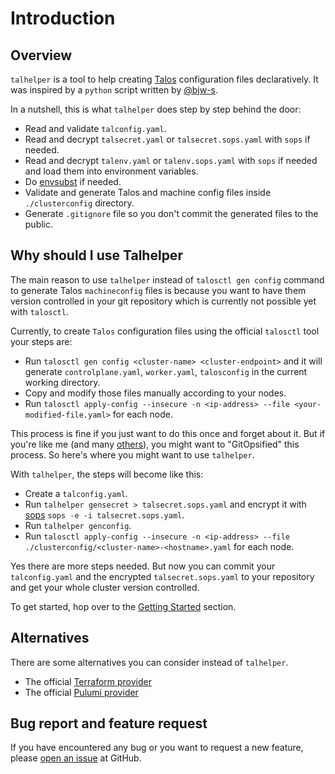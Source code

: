 # Introduction

## Overview

`talhelper` is a tool to help creating [Talos](https://talos.dev) configuration files declaratively.
It was inspired by a `python` script written by [@bjw-s](https://github.com/bjw-s).

In a nutshell, this is what `talhelper` does step by step behind the door:

* Read and validate `talconfig.yaml`.
* Read and decrypt `talsecret.yaml` or `talsecret.sops.yaml` with `sops` if needed.
* Read and decrypt `talenv.yaml` or `talenv.sops.yaml` with `sops` if needed and load them into environment variables.
* Do [envsubst](https://linux.die.net/man/1/envsubst) if needed.
* Validate and generate Talos and machine config files inside `./clusterconfig` directory.
* Generate `.gitignore` file so you don't commit the generated files to the public.

## Why should I use Talhelper

The main reason to use `talhelper` instead of `talosctl gen config` command to generate Talos `machineconfig` files is because you want to have them version controlled in your git repository which is currently not possible yet with `talosctl`.

Currently, to create `Talos` configuration files using the official `talosctl` tool your steps are:

- Run `talosctl gen config <cluster-name> <cluster-endpoint>` and it will generate `controlplane.yaml`, `worker.yaml`, `talosconfig` in the current working directory.
- Copy and modify those files manually according to your nodes.
- Run `talosctl apply-config --insecure -n <ip-address> --file <your-modified-file.yaml>` for each node.

This process is fine if you just want to do this once and forget about it. But if you're like me (and many [others](https://discord.com/invite/k8s-at-home)), you might want to "GitOpsified" this process. So here's where you might want to use `talhelper`.

With `talhelper`, the steps will become like this:

- Create a `talconfig.yaml`.
- Run `talhelper gensecret > talsecret.sops.yaml` and encrypt it with [sops](https://github.com/getsops/sops) `sops -e -i talsecret.sops.yaml`.
- Run `talhelper genconfig`.
- Run `talosctl apply-config --insecure -n <ip-address> --file ./clusterconfig/<cluster-name>-<hostname>.yaml` for each node.

Yes there are more steps needed.
But now you can commit your `talconfig.yaml` and the encrypted `talsecret.sops.yaml` to your repository and get your whole cluster version controlled.

To get started, hop over to the [Getting Started](getting-started.md) section.

## Alternatives

There are some alternatives you can consider instead of `talhelper`.

- The official [Terraform provider](https://registry.terraform.io/providers/siderolabs/talos/latest)
- The official [Pulumi provider](https://github.com/siderolabs/pulumi-provider-talos)

## Bug report and feature request

If you have encountered any bug or you want to request a new feature, please [open an issue](https://github.com/budimanjojo/talhelper/issues/new) at GitHub.
